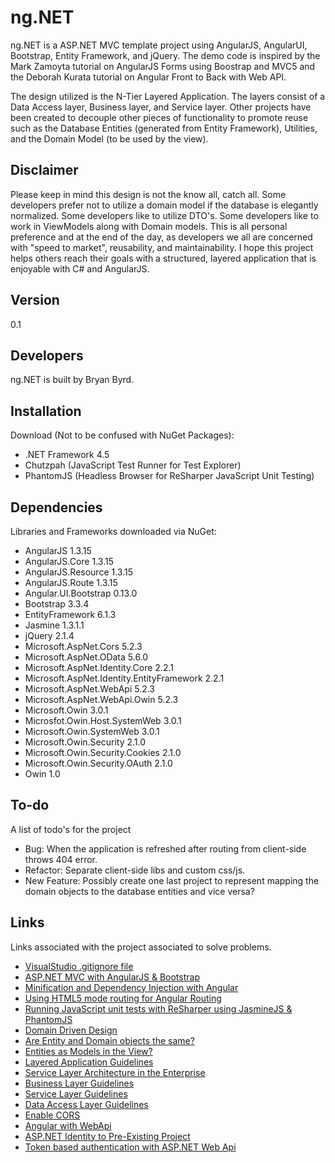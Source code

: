 ng.NET
=========
ng.NET is a ASP.NET MVC template project using AngularJS, AngularUI, Bootstrap, Entity Framework, and jQuery. The demo code is inspired by the Mark Zamoyta tutorial on AngularJS Forms using Boostrap and MVC5 and the Deborah Kurata tutorial on Angular Front to Back with Web API.

The design utilized is the N-Tier Layered Application. The layers consist of a Data Access layer, Business layer, and Service layer. Other projects have been created to decouple other pieces of functionality to promote reuse such as the Database Entities (generated from Entity Framework), Utilities, and the Domain Model (to be used by the view).

Disclaimer
-----------
Please keep in mind this design is not the know all, catch all. Some developers prefer not to utilize a domain model if the database is elegantly normalized. Some developers like to utilize DTO's. Some developers like to work in ViewModels along with Domain models. This is all personal preference and at the end of the day, as developers we all are concerned with "speed to market", reusability, and maintainability. I hope this project helps others reach their goals with a structured, layered application that is enjoyable with C# and AngularJS. 

Version
----
0.1

Developers
-----------
ng.NET is built by Bryan Byrd.

Installation
--------------
Download (Not to be confused with NuGet Packages):

* .NET Framework 4.5
* Chutzpah (JavaScript Test Runner for Test Explorer)
* PhantomJS (Headless Browser for ReSharper JavaScript Unit Testing)

Dependencies
----
Libraries and Frameworks downloaded via NuGet: 

* AngularJS 1.3.15
* AngularJS.Core 1.3.15
* AngularJS.Resource 1.3.15
* AngularJS.Route 1.3.15
* Angular.UI.Bootstrap 0.13.0
* Bootstrap 3.3.4
* EntityFramework 6.1.3
* Jasmine 1.3.1.1
* jQuery 2.1.4
* Microsoft.AspNet.Cors 5.2.3
* Microsoft.AspNet.OData 5.6.0
* Microsoft.AspNet.Identity.Core 2.2.1
* Microsoft.AspNet.Identity.EntityFramework 2.2.1
* Microsoft.AspNet.WebApi 5.2.3
* Microsoft.AspNet.WebApi.Owin 5.2.3
* Microsoft.Owin 3.0.1
* Microsfot.Owin.Host.SystemWeb 3.0.1
* Microsoft.Owin.SystemWeb 3.0.1
* Microsoft.Owin.Security 2.1.0
* Microsoft.Owin.Security.Cookies 2.1.0
* Microsoft.Owin.Security.OAuth 2.1.0
* Owin 1.0

To-do
------
A list of todo's for the project

* Bug: When the application is refreshed after routing from client-side throws 404 error.
* Refactor: Separate client-side libs and custom css/js.
* New Feature: Possibly create one last project to represent mapping the domain objects to the database entities and vice versa?
 
Links
----
Links associated with the project associated to solve problems.

* [VisualStudio .gitignore file](https://github.com/github/gitignore/blob/master/VisualStudio.gitignore)
* [ASP.NET MVC with AngularJS & Bootstrap](http://www.pluralsight.com/courses/angularjs-forms-bootstrap-mvc5)
* [Minification and Dependency Injection with Angular](https://docs.angularjs.org/tutorial/step_05)
* [Using HTML5 mode routing for Angular Routing](https://docs.angularjs.org/error/$location/nobase)
* [Running JavaScript unit tests with ReSharper using JasmineJS & PhantomJS](https://blogs.endjin.com/2014/09/unit-testing-angularjs-with-visual-studio-resharper-and-teamcity/)
* [Domain Driven Design](https://msdn.microsoft.com/en-us/magazine/dn342868.aspx)
* [Are Entity and Domain objects the same?](http://stackoverflow.com/questions/26739006/should-entities-in-domain-driven-design-and-entity-framework-be-the-same)
* [Entities as Models in the View?](http://programmers.stackexchange.com/questions/257507/should-an-asp-net-mvc-application-directly-use-entity-framework-as-the-model)
* [Layered Application Guidelines](https://msdn.microsoft.com/en-us/library/ee658109.aspx)
* [Service Layer Architecture in the Enterprise](http://martinfowler.com/eaaCatalog/serviceLayer.html)
* [Business Layer Guidelines](https://msdn.microsoft.com/en-us/library/ee658103.aspx)
* [Service Layer Guidelines](https://msdn.microsoft.com/en-us/library/ee658090.aspx)
* [Data Access Layer Guidelines](https://msdn.microsoft.com/en-us/library/ee658127.aspx)
* [Enable CORS](https://github.com/bigfont/webapi-cors)
* [Angular with WebApi](http://www.pluralsight.com/courses/angular-web-api-front-back)
* [ASP.NET Identity to Pre-Existing Project](http://httpjunkie.com/2013/311/adding-mvc-5-identity-to-an-existing-project/)
* [Token based authentication with ASP.NET Web Api](http://bitoftech.net/2014/06/01/token-based-authentication-asp-net-web-api-2-owin-asp-net-identity/)